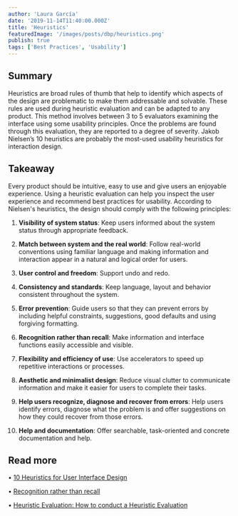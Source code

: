 ```yaml
---
author: 'Laura García'
date: '2019-11-14T11:40:00.000Z'
title: 'Heuristics'
featuredImage: '/images/posts/dbp/heuristics.png'
publish: true
tags: ['Best Practices', 'Usability']
---
```


## Summary

Heuristics are broad rules of thumb that help to identify which aspects of the design are problematic to make them addressable and solvable. These rules are used during heuristic evaluation and can be adapted to any product. This method involves between 3 to 5 evaluators examining the interface using some usability principles. Once the problems are found through this evaluation, they are reported to a degree of severity. Jakob Nielsen’s 10 heuristics are probably the most-used usability heuristics for interaction design.

## Takeaway

Every product should be intuitive, easy to use and give users an enjoyable experience. Using a heuristic evaluation can help you inspect the user experience and recommend best practices for usability. According to Nielsen's heuristics, the design should comply with the following principles:

1. **Visibility of system status**: Keep users informed about the system status through appropriate feedback.

2. **Match between system and the real world**: Follow real-world conventions using familiar language and making information and interaction appear in a natural and logical order for users.

3. **User control and freedom**: Support undo and redo.

4. **Consistency and standards**: Keep language, layout and behavior consistent throughout the system.

5. **Error prevention**: Guide users so that they can prevent errors by including helpful constraints, suggestions, good defaults and using forgiving formatting.

6. **Recognition rather than recall**: Make information and interface functions easily accessible and visible.

7. **Flexibility and efficiency of use**: Use accelerators to speed up repetitive interactions or processes.

8. **Aesthetic and minimalist design**: Reduce visual clutter to communicate information and make it easier for users to complete their tasks.

9. **Help users recognize, diagnose and recover from errors**: Help users identify errors, diagnose what the problem is and offer suggestions on how they could recover from those errors.

10. **Help and documentation**: Offer searchable, task-oriented and concrete documentation and help.

## Read more

• [10 Heuristics for User Interface Design](https://www.nngroup.com/articles/ten-usability-heuristics/)

• [Recognition rather than recall](https://liferay.design/articles/best-practices/design-for-recognition-not-recall/)

• [Heuristic Evaluation: How to conduct a Heuristic Evaluation](https://www.nngroup.com/articles/how-to-conduct-a-heuristic-evaluation/)
